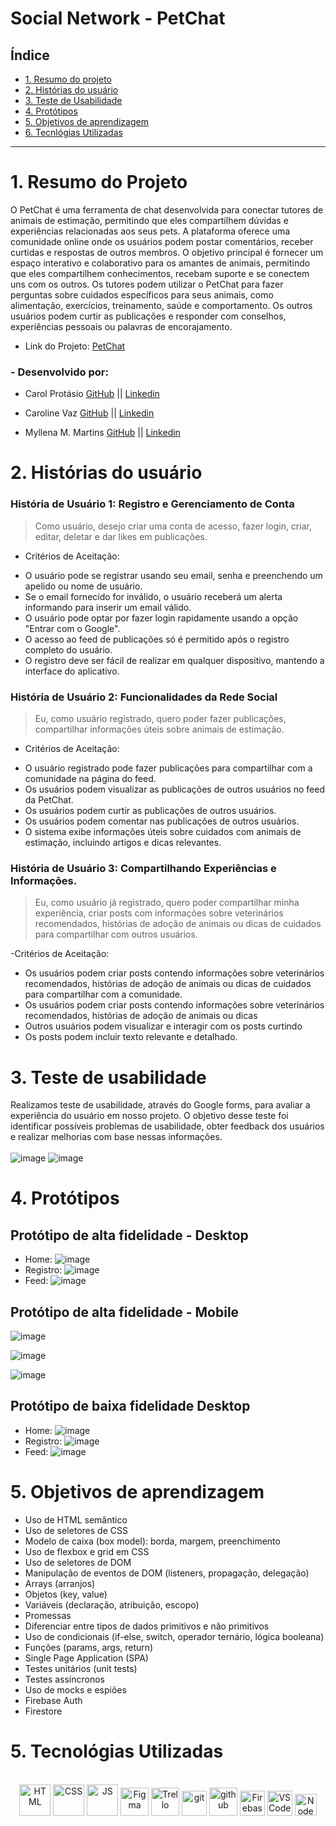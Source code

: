 # Social Network - PetChat

## Índice

* [1. Resumo do projeto](#1-resumo-do-projeto)
* [2. Histórias do usuário](#2-histórias-do-usuário)
* [3. Teste de Usabilidade](#3-teste-de-usabilidade)
* [4. Protótipos](#4-protótipos)
* [5. Objetivos de aprendizagem](#5-objetivos-de-aprendizagem)	
* [6. Tecnlógias Utilizadas](#6-Tecnológias-Utilizadas)


***

# 1. Resumo do Projeto

O PetChat é uma ferramenta de chat desenvolvida para conectar tutores de animais de estimação, permitindo que eles compartilhem dúvidas e experiências relacionadas aos seus pets. A plataforma oferece uma comunidade online onde os usuários podem postar comentários, receber curtidas e respostas de outros membros. O objetivo principal é fornecer um espaço interativo e colaborativo para os amantes de animais, permitindo que eles compartilhem conhecimentos, recebam suporte e se conectem uns com os outros. Os tutores podem utilizar o PetChat para fazer perguntas sobre cuidados específicos para seus animais, como alimentação, exercícios, treinamento, saúde e comportamento. Os outros usuários podem curtir as publicações e responder com conselhos, experiências pessoais ou palavras de encorajamento.

* Link do Projeto: [PetChat](https://social-network-1e938.firebaseapp.com/)

### - <strong>Desenvolvido por</strong>:
* Carol Protásio
 [GitHub](https://github.com/carolprotasio) || [Linkedin](https://www.linkedin.com/in/carol-prot%C3%A1sio-8b4a34249/) 

* Caroline Vaz
 [GitHub](https://github.com/carolvaz98) || [Linkedin](https://www.linkedin.com/in/caroline-v-b95019121/) 

* Myllena M. Martins
 [GitHub](https://github.com/myllenammartins) || [Linkedin](https://www.linkedin.com/in/myllenamirandamartins/)

# 2. Histórias do usuário

### <strong>História de Usuário 1: Registro e Gerenciamento de Conta</strong>

> Como usuário, desejo criar uma conta de acesso, fazer login, criar, editar, deletar e dar likes em publicações.

- Critérios de Aceitação:
* O usuário pode se registrar usando seu email, senha e preenchendo um apelido ou nome de usuário.
* Se o email fornecido for inválido, o usuário receberá um alerta informando para inserir um email válido.
* O usuário pode optar por fazer login rapidamente usando a opção "Entrar com o Google".
* O acesso ao feed de publicações só é permitido após o registro completo do usuário.
* O registro deve ser fácil de realizar em qualquer dispositivo, mantendo a interface do aplicativo.

### <strong>História de Usuário 2: Funcionalidades da Rede Social</strong>

> Eu, como usuário registrado, quero poder fazer publicações, compartilhar informações úteis sobre animais de estimação.

- Critérios de Aceitação:
* O usuário registrado pode fazer publicações para compartilhar com a comunidade na página do feed.
* Os usuários podem visualizar as publicações de outros usuários no feed da PetChat.
* Os usuários podem curtir as publicações de outros usuários.
* Os usuários podem comentar nas publicações de outros usuários.
* O sistema exibe informações úteis sobre cuidados com animais de estimação, incluindo artigos e dicas relevantes.

### <strong>História de Usuário 3: Compartilhando Experiências e Informações.</strong>

> Eu, como usuário já registrado, quero poder compartilhar minha experiência, criar posts com informações sobre veterinários recomendados, histórias de adoção de animais ou dicas de cuidados para compartilhar com outros usuários.

-Critérios de Aceitação:

* Os usuários podem criar posts contendo informações sobre veterinários recomendados, histórias de adoção de animais ou dicas de cuidados para compartilhar com a comunidade.
* Os usuários podem criar posts contendo informações sobre veterinários recomendados, histórias de adoção de animais ou dicas 
* Outros usuários podem visualizar e interagir com os posts curtindo
* Os posts podem incluir texto relevante e detalhado.

# 3. Teste de usabilidade
Realizamos teste de usabilidade, através do Google forms, para avaliar a experiência do usuário em nosso projeto. O objetivo desse teste foi identificar possíveis problemas de usabilidade, obter feedback dos usuários e realizar melhorias com base nessas informações.
<br><br>
![image](./src/img/testeUsabilidade.png)
![image](./src/img/testesResult.png)

# 4. Protótipos
## Protótipo de alta fidelidade - Desktop
- Home:
![image](./src/img/Home%20-%20Desktop.png)
- Registro:
![image](./src/img/registro%20-%20Desktop.png)
- Feed:
![image](./src/img/Feed_desktop.png)
## Protótipo de alta fidelidade - Mobile

![image](./src/img/Home%20-%20Mobile.png)

![image](./src/img/Registro%20-%20Mobile.png)

![image](./src/img/Feed%20-%20Mobile.png)
## Protótipo de baixa fidelidade Desktop
- Home:
![image](./src/img/home%20-%20Desktop%20_baixa.png)
- Registro:
![image](./src/img/registro_desktop_baixa.png)
- Feed: 
![image](./src/img/feed-%20desktop_baixa.png)

# 5. Objetivos de aprendizagem

<ul>
  <li>Uso de HTML semântico</li> 
  <li>Uso de seletores de CSS</li> 
  <li>Modelo de caixa (box model): borda, margem, preenchimento</li>  
  <li>Uso de flexbox e grid em CSS</li> 
  <li>Uso de seletores de DOM</li> 
  <li>Manipulação de eventos de DOM (listeners, propagação, delegação)</li> 
  <li>Arrays (arranjos)</li> 
  <li>Objetos (key, value)</li> 
  <li>Variáveis (declaração, atribuição, escopo)</li> 
  <li>Promessas</li> 
  <li>Diferenciar entre tipos de dados primitivos e não primitivos</li> 
  <li>Uso de condicionais (if-else, switch, operador ternário, lógica booleana)</li> 
  <li>Funções (params, args, return)</li>
  <li>Single Page Application (SPA)</li>  
  <li>Testes unitários (unit tests)</li>
  <li>Testes assíncronos</li>
  <li>Uso de mocks e espiões</li> 
  <li>Firebase Auth</li> 
  <li>Firestore</li> 
</ul>

# 5. Tecnológias Utilizadas

<div align="center">
<br> 
<img alt="HTML" height="50" src="https://cdn2.iconfinder.com/data/icons/designer-skills/128/code-programming-html-markup-develop-layout-language-512.png"> 
<img alt="CSS" height="50" src="https://cdn2.iconfinder.com/data/icons/designer-skills/128/code-programming-css-style-develop-layout-language-512.png">
<img alt="JS" height="50" src="https://cdn2.iconfinder.com/data/icons/designer-skills/128/code-programming-javascript-software-develop-command-language-256.png">
<img alt="Figma" height="45" src="https://cdn4.iconfinder.com/data/icons/logos-brands-in-colors/3000/figma-logo-256.png"/>
<img alt="Trello" height="45" src="https://cdn3.iconfinder.com/data/icons/popular-services-brands-vol-2/512/trello-512.png"/> 
<img alt="git" height="40" src="https://cdn3.iconfinder.com/data/icons/social-media-2169/24/social_media_social_media_logo_git-256.png"/>
<img alt="github" height="45" src="https://cdn1.iconfinder.com/data/icons/unicons-line-vol-3/24/github-256.png"/>
<img alt="Firebase" height="40" width="40" src="https://www.vectorlogo.zone/logos/firebase/firebase-icon.svg"/>
<img alt="VSCode" height="40" width="40" src="https://cdn.iconfinder.com/stored_data/1120289/128/png?token=1687795229-aKDuSQ1CaEgDZFX1ze6t0R8tcJQL5Fd6u7dEp6N%2BRmk%3D"/> 
<img alt="Node" height="35" width="35" src="https://cdn0.iconfinder.com/data/icons/long-shadow-web-icons/512/nodejs-512.png"/>
<br>
<br>
